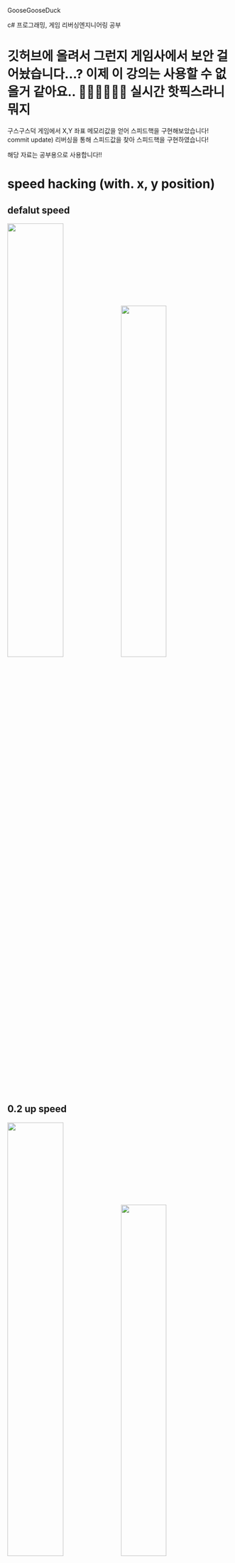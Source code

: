 GooseGooseDuck

c# 프로그래밍, 게임 리버싱엔지니어링 공부

# 깃허브에 올려서 그런지 게임사에서 보안 걸어놨습니다...? 이제 이 강의는 사용할 수 없을거 같아요.. 🤔🤔🤔🤔🤔🤔 실시간 핫픽스라니 뭐지

구스구스덕 게임에서 X,Y 좌표 메모리값을 얻어 스피드핵을 구현해보았습니다! 
commit update) 리버싱을 통해 스피드값을 찾아 스피드핵을 구현하였습니다!



해당 자료는 공부용으로 사용합니다!!

# speed hacking (with. x, y position)

## defalut speed 
<div display = flex>
<img width="50%" src="https://user-images.githubusercontent.com/53990946/214505745-e5122a74-608f-481c-b8fd-710b074342a2.gif"/>
<img width="45%" src="https://user-images.githubusercontent.com/53990946/214506883-83341cae-130d-4451-b959-cf9fe94093bf.PNG"/>
</div>

## 0.2 up speed

<div display = flex>
<img width="50%" src="https://user-images.githubusercontent.com/53990946/214505021-b488ee50-d34b-4470-8cff-2fbddbc7e29d.gif"/>
<img width="45%" src="https://user-images.githubusercontent.com/53990946/214504130-d5c28267-d08a-498c-aa40-15e469cdc6e8.png"/>
</div>

## 0.5 up speed (can through the walls)
<div display = flex>
  
<img width="50%" src="https://user-images.githubusercontent.com/53990946/214505759-86d7b829-ea7d-425d-8ce1-e2b6b2436915.gif"/>
<img width="45%" src="https://user-images.githubusercontent.com/53990946/214504128-e38ffc68-c2e9-49cd-bd5f-0388c350c67d.PNG"/>

</div>
